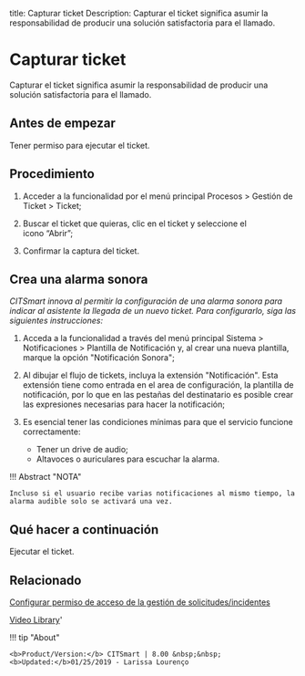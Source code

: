 title:  Capturar ticket 
Description: Capturar el ticket significa asumir la responsabilidad de producir una solución satisfactoria para el llamado.
# Capturar ticket

Capturar el ticket significa asumir la responsabilidad de producir una solución satisfactoria para el llamado.

Antes de empezar
----------------

Tener permiso para ejecutar el ticket.

Procedimiento
-------------

1.  Acceder a la funcionalidad por el menú principal Procesos \> Gestión de
    Ticket \> Ticket;

2.  Buscar el ticket que quieras, clic en el ticket y seleccione el
    icono “Abrir”;

3.  Confirmar la captura del ticket.

Crea una alarma sonora
-----------------------

*CITSmart innova al permitir la configuración de una alarma sonora para indicar al asistente la llegada de un nuevo ticket. Para configurarlo, siga las siguientes instrucciones:*

1. Acceda a la funcionalidad a través del menú principal Sistema > Notificaciones > Plantilla de Notificación y, al crear una nueva plantilla, marque la opción "Notificación Sonora";

2. Al dibujar el flujo de tickets, incluya la extensión "Notificación". Esta extensión tiene como entrada en el area de configuración, la plantilla de notificación, por lo que en las pestañas del destinatario es posible crear las expresiones necesarias para hacer la notificación;

3. Es esencial tener las condiciones mínimas para que el servicio funcione correctamente:

   - Tener un drive de audio;
   - Altavoces o auriculares para escuchar la alarma.
   
!!! Abstract "NOTA"

    Incluso si el usuario recibe varias notificaciones al mismo tiempo, la alarma audible solo se activará una vez.

Qué hacer a continuación
------------------------

Ejecutar el ticket.

Relacionado
-----------

[Configurar permiso de acceso de la gestión de solicitudes/incidentes](/es-es/citsmart-platform-8/processes/tickets/configuration/access-ticket-management.html)

<i class='fa fa-youtube-play  fa-2x' style='color:#97ce17;vertical-align: middle;'> </i> [Video Library](https://www.youtube.com/playlist?list=PLB5qK2uzf2ROfIFL9F-3s-gomHNzudBEy)'

!!! tip "About"

    <b>Product/Version:</b> CITSmart | 8.00 &nbsp;&nbsp;
    <b>Updated:</b>01/25/2019 - Larissa Lourenço

